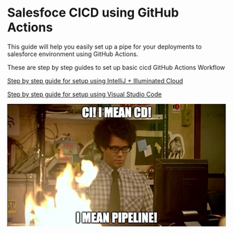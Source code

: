 # Salesfoce CICD using GitHub Actions
This guide will help you easily set up a pipe for your deployments to salesforce environment using GitHub Actions.

These are step by step guides to set up basic cicd GitHub Actions Workflow

[Step by step guide for setup using IntelliJ + Illuminated Cloud](guides/Salesforce-gha-IntelliJ.md)

[Step by step guide for setup using Visual Studio Code](guides/Salesforce-gha-VSC.md)

<p align="center">
  <img src="https://github.com/simasR/salesforce-gha/blob/main/images/itCrowdMeme.jpeg" />
</p>
